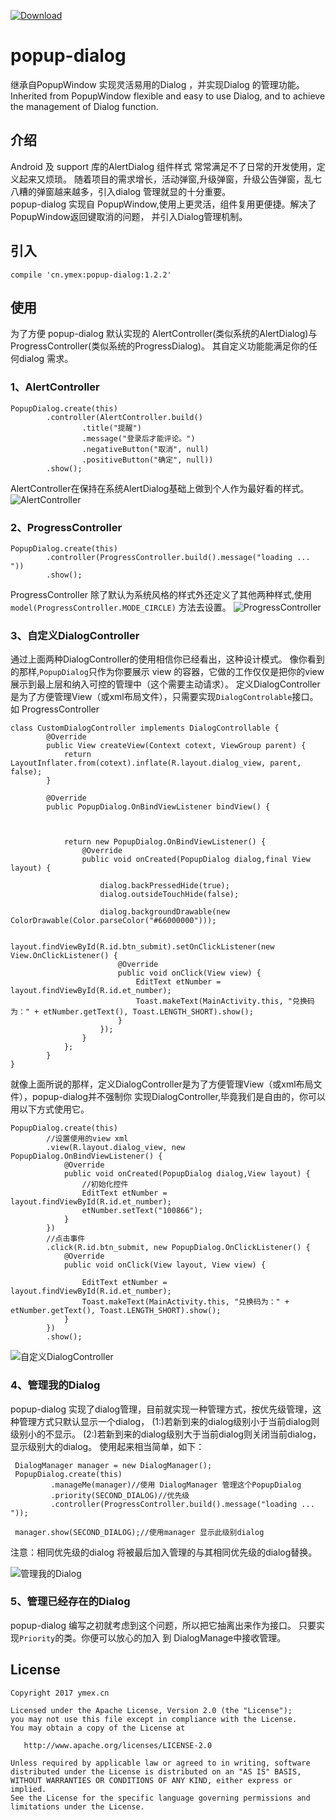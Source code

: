 [ ![Download](https://api.bintray.com/packages/ymex/maven/popup-dialog/images/download.svg) ](https://bintray.com/ymex/maven/notice-dialog/_latestVersion)

# popup-dialog

继承自PopupWindow 实现灵活易用的Dialog ，并实现Dialog 的管理功能。Inherited from PopupWindow flexible and easy to use Dialog, and to achieve the management of Dialog function.

## 介绍
Android 及 support 库的AlertDialog 组件样式 常常满足不了日常的开发使用，定义起来又烦琐。
随着项目的需求增长，活动弹窗,升级弹窗，升级公告弹窗，乱七八糟的弹窗越来越多，引入dialog 管理就显的十分重要。
<br>
popup-dialog 实现自 PopupWindow,使用上更灵活，组件复用更便捷。解决了PopupWindow返回键取消的问题，
并引入Dialog管理机制。 
<br>


## 引入
```
compile 'cn.ymex:popup-dialog:1.2.2'
```
  
## 使用

为了方便 popup-dialog 默认实现的 AlertController(类似系统的AlertDialog)与 ProgressController(类似系统的ProgressDialog)。
其自定义功能能满足你的任何dialog 需求。

### 1、AlertController

```
PopupDialog.create(this)
        .controller(AlertController.build()
                .title("提醒")
                .message("登录后才能评论。")
                .negativeButton("取消", null)
                .positiveButton("确定", null))
        .show();
```
AlertController在保持在系统AlertDialog基础上做到个人作为最好看的样式。
![AlertController](https://github.com/ymex/popup-dialog/blob/master/arts/alert_controller.png)

### 2、ProgressController


```
PopupDialog.create(this)
        .controller(ProgressController.build().message("loading ... "))
        .show();
```

ProgressController 除了默认为系统风格的样式外还定义了其他两种样式,使用`model(ProgressController.MODE_CIRCLE)`
方法去设置。
![ProgressController](https://github.com/ymex/popup-dialog/blob/master/arts/default_progress.gif)


### 3、自定义DialogController


通过上面两种DialogController的使用相信你已经看出，这种设计模式。
像你看到的那样,`PopupDialog`只作为你要展示 view 的容器，它做的工作仅仅是把你的view展示到最上层和纳入可控的管理中（这个需要主动请求）。
定义DialogController是为了方便管理View（或xml布局文件），只需要实现`DialogControlable`接口。如 ProgressController

```
class CustomDialogController implements DialogControllable {
        @Override
        public View createView(Context cotext, ViewGroup parent) {
            return LayoutInflater.from(cotext).inflate(R.layout.dialog_view, parent, false);
        }

        @Override
        public PopupDialog.OnBindViewListener bindView() {



            return new PopupDialog.OnBindViewListener() {
                @Override
                public void onCreated(PopupDialog dialog,final View layout) {

                    dialog.backPressedHide(true);
                    dialog.outsideTouchHide(false);

                    dialog.backgroundDrawable(new ColorDrawable(Color.parseColor("#66000000")));

                    layout.findViewById(R.id.btn_submit).setOnClickListener(new View.OnClickListener() {
                        @Override
                        public void onClick(View view) {
                            EditText etNumber = layout.findViewById(R.id.et_number);
                            Toast.makeText(MainActivity.this, "兑换码为：" + etNumber.getText(), Toast.LENGTH_SHORT).show();
                        }
                    });
                }
            };
        }
}

```
就像上面所说的那样，定义DialogController是为了方便管理View（或xml布局文件），popup-dialog并不强制你
实现DialogController,毕竟我们是自由的，你可以用以下方式使用它。
```
PopupDialog.create(this)
        //设置使用的view xml
        .view(R.layout.dialog_view, new PopupDialog.OnBindViewListener() {
            @Override
            public void onCreated(PopupDialog dialog,View layout) {
                //初始化控件
                EditText etNumber = layout.findViewById(R.id.et_number);
                etNumber.setText("100866");
            }
        })
        //点击事件
        .click(R.id.btn_submit, new PopupDialog.OnClickListener() {
            @Override
            public void onClick(View layout, View view) {

                EditText etNumber = layout.findViewById(R.id.et_number);
                Toast.makeText(MainActivity.this, "兑换码为：" + etNumber.getText(), Toast.LENGTH_SHORT).show();
            }
        })
        .show();
```

![自定义DialogController](https://github.com/ymex/popup-dialog/blob/master/arts/custom_view.png)


### 4、管理我的Dialog



popup-dialog 实现了dialog管理，目前就实现一种管理方式，按优先级管理，这种管理方式只默认显示一个dialog，
(1:)若新到来的dialog级别小于当前dialog则级别小的不显示。
(2:)若新到来的dialog级别大于当前dialog则关闭当前dialog，显示级别大的dialog。
使用起来相当简单，如下：
```
 DialogManager manager = new DialogManager();
 PopupDialog.create(this)
         .manageMe(manager)//使用 DialogManager 管理这个PopupDialog
         .priority(SECOND_DIALOG)//优先级
         .controller(ProgressController.build().message("loading ... "));
         
 manager.show(SECOND_DIALOG);//使用manager 显示此级别dialog
```

注意：相同优先级的dialog 将被最后加入管理的与其相同优先级的dialog替换。

![管理我的Dialog](https://github.com/ymex/popup-dialog/blob/master/arts/low_p.gif)


### 5、管理已经存在的Dialog
popup-dialog 编写之初就考虑到这个问题，所以把它抽离出来作为接口。 只要实现`Priority`的类。你便可以放心的加入 到
DialogManage中接收管理。

License
-------

    Copyright 2017 ymex.cn

    Licensed under the Apache License, Version 2.0 (the "License");
    you may not use this file except in compliance with the License.
    You may obtain a copy of the License at

       http://www.apache.org/licenses/LICENSE-2.0

    Unless required by applicable law or agreed to in writing, software
    distributed under the License is distributed on an "AS IS" BASIS,
    WITHOUT WARRANTIES OR CONDITIONS OF ANY KIND, either express or implied.
    See the License for the specific language governing permissions and
    limitations under the License.